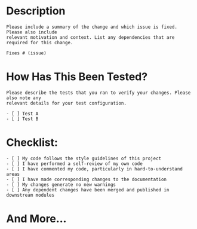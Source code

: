 # Description

    Please include a summary of the change and which issue is fixed. Please also include
    relevant motivation and context. List any dependencies that are required for this change.

    Fixes # (issue)

# How Has This Been Tested?

    Please describe the tests that you ran to verify your changes. Please also note any
    relevant details for your test configuration.

    - [ ] Test A
    - [ ] Test B

# Checklist:

    - [ ] My code follows the style guidelines of this project
    - [ ] I have performed a self-review of my own code
    - [ ] I have commented my code, particularly in hard-to-understand areas
    - [ ] I have made corresponding changes to the documentation
    - [ ] My changes generate no new warnings
    - [ ] Any dependent changes have been merged and published in downstream modules

# And More...
